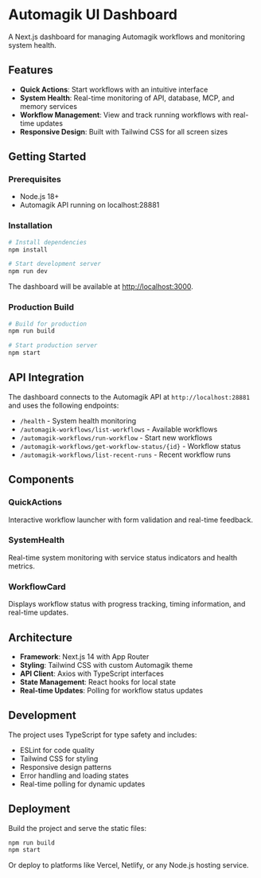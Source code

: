 # Automagik UI Dashboard

A Next.js dashboard for managing Automagik workflows and monitoring system health.

## Features

- **Quick Actions**: Start workflows with an intuitive interface
- **System Health**: Real-time monitoring of API, database, MCP, and memory services
- **Workflow Management**: View and track running workflows with real-time updates
- **Responsive Design**: Built with Tailwind CSS for all screen sizes

## Getting Started

### Prerequisites

- Node.js 18+ 
- Automagik API running on localhost:28881

### Installation

```bash
# Install dependencies
npm install

# Start development server
npm run dev
```

The dashboard will be available at [http://localhost:3000](http://localhost:3000).

### Production Build

```bash
# Build for production
npm run build

# Start production server
npm start
```

## API Integration

The dashboard connects to the Automagik API at `http://localhost:28881` and uses the following endpoints:

- `/health` - System health monitoring
- `/automagik-workflows/list-workflows` - Available workflows
- `/automagik-workflows/run-workflow` - Start new workflows
- `/automagik-workflows/get-workflow-status/{id}` - Workflow status
- `/automagik-workflows/list-recent-runs` - Recent workflow runs

## Components

### QuickActions
Interactive workflow launcher with form validation and real-time feedback.

### SystemHealth
Real-time system monitoring with service status indicators and health metrics.

### WorkflowCard
Displays workflow status with progress tracking, timing information, and real-time updates.

## Architecture

- **Framework**: Next.js 14 with App Router
- **Styling**: Tailwind CSS with custom Automagik theme
- **API Client**: Axios with TypeScript interfaces
- **State Management**: React hooks for local state
- **Real-time Updates**: Polling for workflow status updates

## Development

The project uses TypeScript for type safety and includes:

- ESLint for code quality
- Tailwind CSS for styling
- Responsive design patterns
- Error handling and loading states
- Real-time polling for dynamic updates

## Deployment

Build the project and serve the static files:

```bash
npm run build
npm start
```

Or deploy to platforms like Vercel, Netlify, or any Node.js hosting service.
